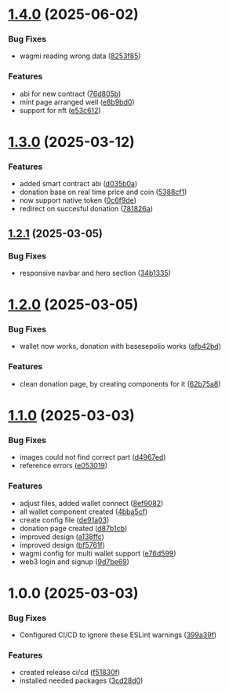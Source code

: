 # [1.4.0](https://github.com/BAM-Bold-African-Movement/bam-website/compare/v1.3.0...v1.4.0) (2025-06-02)


### Bug Fixes

* wagmi reading wrong data ([8253f85](https://github.com/BAM-Bold-African-Movement/bam-website/commit/8253f85d37b634d324586c2a6a2aa038ab9b0cb8))


### Features

* abi for new contract ([76d805b](https://github.com/BAM-Bold-African-Movement/bam-website/commit/76d805b9f0c1b30d64e7252433d4fb29e1e7005b))
* mint page arranged well ([e8b9bd0](https://github.com/BAM-Bold-African-Movement/bam-website/commit/e8b9bd045fcf57b1fa24f33528dd537c95d7e12c))
* support for nft ([e53c612](https://github.com/BAM-Bold-African-Movement/bam-website/commit/e53c612244108ad5620c1888ebdef91814d2472d))

# [1.3.0](https://github.com/BAM-Bold-African-Movement/bam-website/compare/v1.2.1...v1.3.0) (2025-03-12)


### Features

* added smart contract abi ([d035b0a](https://github.com/BAM-Bold-African-Movement/bam-website/commit/d035b0ab1fdb6ddff751128c5e2230f2220f4e17))
* donation base on real time price and coin ([5388cf1](https://github.com/BAM-Bold-African-Movement/bam-website/commit/5388cf1da725a782b5881b39b843e899f66d0471))
* now support native token ([0c6f9de](https://github.com/BAM-Bold-African-Movement/bam-website/commit/0c6f9decb4e2a7c2012ca4e4badae0424eb207a7))
* redirect on succesful donation ([781826a](https://github.com/BAM-Bold-African-Movement/bam-website/commit/781826a65cdafee9dd289307e714f0463c9d60a1))

## [1.2.1](https://github.com/BAM-Bold-African-Movement/bam-website/compare/v1.2.0...v1.2.1) (2025-03-05)


### Bug Fixes

* responsive navbar and hero section ([34b1335](https://github.com/BAM-Bold-African-Movement/bam-website/commit/34b133512087355c2bc377259be675576817740a))

# [1.2.0](https://github.com/BAM-Bold-African-Movement/bam-website/compare/v1.1.0...v1.2.0) (2025-03-05)


### Bug Fixes

* wallet now works, donation with basesepolio works ([afb42bd](https://github.com/BAM-Bold-African-Movement/bam-website/commit/afb42bd9841aedf021ea49ff048b13dd4486e297))


### Features

* clean donation page, by creating components for it ([62b75a8](https://github.com/BAM-Bold-African-Movement/bam-website/commit/62b75a8be99e3c7554fd4fc5afdba3e873653edc))

# [1.1.0](https://github.com/BAM-Bold-African-Movement/bam-website/compare/v1.0.0...v1.1.0) (2025-03-03)


### Bug Fixes

* images could not find correct part ([d4967ed](https://github.com/BAM-Bold-African-Movement/bam-website/commit/d4967eda3258f6a8a251d0044a8ad2512ca79276))
* reference errors ([e053019](https://github.com/BAM-Bold-African-Movement/bam-website/commit/e05301900a34afd47dd4fe1f3c63f9ff921f7346))


### Features

* adjust files, added wallet connect ([8ef9082](https://github.com/BAM-Bold-African-Movement/bam-website/commit/8ef90826e05aea352571c554f7994e5fafd6f344))
* all wallet component created ([4bba5cf](https://github.com/BAM-Bold-African-Movement/bam-website/commit/4bba5cfaceb91dd75dab10195c99cc66756260d0))
* create config file ([de91a03](https://github.com/BAM-Bold-African-Movement/bam-website/commit/de91a03138628e73f87eeacb6a06400a433d7dc8))
* donation page created ([d87b1cb](https://github.com/BAM-Bold-African-Movement/bam-website/commit/d87b1cb3e5736026b2dcca8683b5d3f03a459d03))
* improved design ([a138ffc](https://github.com/BAM-Bold-African-Movement/bam-website/commit/a138ffccc1013085b3358ff3a7261de1a9de7013))
* improved design ([bf5761f](https://github.com/BAM-Bold-African-Movement/bam-website/commit/bf5761f55314e23da9aa0e7efd8284ca6c74c53f))
* wagmi config for multi wallet support ([e76d599](https://github.com/BAM-Bold-African-Movement/bam-website/commit/e76d599b8740a0bede3e79eb9162057b91788565))
* web3 login and signup ([9d7be69](https://github.com/BAM-Bold-African-Movement/bam-website/commit/9d7be6910a1b16c8e41e7bf35ac0be784a2577bd))

# 1.0.0 (2025-03-03)


### Bug Fixes

* Configured CI/CD to ignore these ESLint warnings ([399a39f](https://github.com/BAM-Bold-African-Movement/bam-website/commit/399a39f68e5d7004dca9b6e8f0f92df5023940e9))


### Features

* created release ci/cd ([f51830f](https://github.com/BAM-Bold-African-Movement/bam-website/commit/f51830f790dbb555b1ff5441b3287202ccd70016))
* installed needed packages ([3cd28d0](https://github.com/BAM-Bold-African-Movement/bam-website/commit/3cd28d009562e9d37af4d7f74d64bc04e6adefe2))
